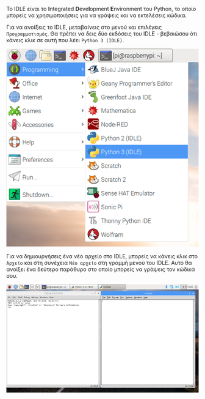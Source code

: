Το IDLE είναι το **I**ntegrated **D**eve**l**opment **E**nvironment του Python, το οποίο μπορείς να χρησιμοποιήσεις για να γράψεις και να εκτελέσεις κώδικα.

Για να ανοίξεις το IDLE, μεταβαίνεις στο μενού και επιλέγεις ` Προγραμματισμός `. Θα πρέπει να δεις δύο εκδόσεις του IDLE - βεβαιώσου ότι κάνεις κλικ σε αυτή που λέει ` Python 3 (IDLE) `.

![Άνοιγμα του IDLE](images/opening-idle.png)

Για να δημιουργήσεις ένα νέο αρχείο στο IDLE, μπορείς να κάνεις κλικ στο ` Αρχείο ` και στη συνέχεια ` Νέο αρχείο ` στη γραμμή μενού του IDLE. Αυτό θα ανοίξει ένα δεύτερο παράθυρο στο οποίο μπορείς να γράψεις τον κώδικά σου.


![Νέο παράθυρο](images/new-window.png)


